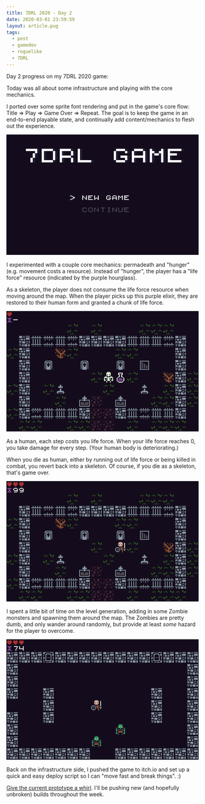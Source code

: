```yaml
---
title: 7DRL 2020 - Day 2
date: 2020-03-01 23:59:59
layout: article.pug
tags:
  - post
  - gamedev
  - roguelike
  - 7DRL
---
```

Day 2 progress on my 7DRL 2020 game:

Today was all about some infrastructure and playing with the core mechanics.

I ported over some sprite font rendering and put in the game's core flow: Title => Play => Game Over => Repeat. The goal is to keep the game in an end-to-end playable state, and continually add content/mechanics to flesh out the experience.

![Title](/media/images/7drl2020/title.png)

I experimented with a couple core mechanics: permadeath and "hunger" (e.g. movement costs a resource). Instead of "hunger", the player has a "life force" resource (indicated by the purple hourglass).

As a skeleton, the player does not consume the life force resource when moving around the map. When the player picks up this purple elixir, they are restored to their human form and granted a chunk of life force.

![Title](/media/images/7drl2020/cemetery2.png)

As a human, each step costs you life force. When your life force reaches 0, you take damage for every step. (Your human body is deteriorating.)

When you die as human, either by running out of life force or being killed in combat, you revert back into a skeleton. Of course, if you die as a skeleton, that's game over.

![Title](/media/images/7drl2020/cemetery3.png)

I spent a little bit of time on the level generation, adding in some Zombie monsters and spawning them around the map. The Zombies are pretty dumb, and only wander around randomly, but provide at least *some* hazard for the player to overcome.

![Title](/media/images/7drl2020/crypt1.png)

Back on the infrastructure side, I pushed the game to itch.io and set up a quick and easy deploy script so I can "move fast and break things". :)

[Give the current prototype a whirl](https://gosub.itch.io/catacombs). I'll be pushing new (and hopefully unbroken) builds throughout the week.
